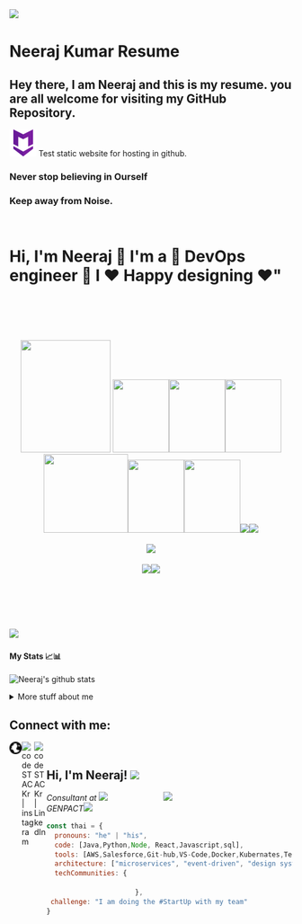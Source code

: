 <img  src="https://github.com/devilraj98/devilraj98/blob/main/javascript.gif" />

# Neeraj Kumar Resume
## Hey there, I am Neeraj and this is my resume. you are all welcome for visiting my GitHub Repository. 

![alt text](https://github.com/adam-p/markdown-here/raw/master/src/common/images/icon48.png "Logo Title Text 1") Test static website for hosting in github.

### Never stop believing in Ourself
### Keep away from Noise.

<p align="center">
  <br>
  <H1>Hi, I'm Neeraj 👋 I'm a 🚀 DevOps engineer 🚀 I ❤️ Happy designing ❤️"</H1>
  </br>
</p>

<br>

<br>
<p align="center">
  <img src="https://www.whoisvisiting.com/wp-content/uploads/2016/08/salesforce1.gif" width="160" height="200"> <img src="https://media3.giphy.com/media/ln7z2eWriiQAllfVcn/200w.webp" width="100" height="130"><img src="https://media.giphy.com/media/LPZMkVxnXERA5h8BVJ/giphy-downsized-large.gif" width="100"height="130"><img src="https://i.giphy.com/media/eNAsjO55tPbgaor7ma/200w.webp" width="100"height="130"><img src="https://cdn-images-1.medium.com/max/1600/1*3x1QE3VzG5MWi5Qk6C-HLQ.gif" width="150" height = "140"><img src="https://i.giphy.com/media/KzJkzjggfGN5Py6nkT/200.webp" width="100"height="130"><img src="https://i.giphy.com/media/IdyAQJVN2kVPNUrojM/200.webp" width="100"height="130"><img src="https://th.bing.com/th/id/OIP.Gg_K6jzS8oQ-_QDhs_LDRgHaE3?w=1024&h=674&rs=1&pid=ImgDetMain" widht="160" height="200"><img src="https://www.python.org/ "widht="130" heigh="200"><br><br>
  <img src="https://camo.githubusercontent.com/936a08778c7e4885053d148c07bbd2339dfbdd80/68747470733a2f2f6665726f73732e6e65742f782f6e6f6465322e676966" /><br><br>
  <img src="https://little.kylerconway.com/images/golang-what.gif" width="300"><img src="https://intro.rustbridge.com/img/ferris.gif" width="300">
</p>
<br>

<br>
<br>
<br>

![](https://visitor-badge.glitch.me/badge?page_id=devilraj98)

<!--
**devilraj98** is a ✨ _special_ ✨ repository because its `README.md` (this file) appears on your GitHub profile.

neeraj raj
-->
#### My Stats 📈📊

![Neeraj's github stats](https://github-readme-stats.vercel.app/api?username=devilraj98&show_icons=true&theme=radical)
<details>
<summary>
  More stuff about me
</summary>

<br >

i just want to explore the real knowledge from it industry to beacame a successful programmer.


#### Coding Stats

<!--START_SECTION:waka-->
```text
TypeScript   12 hrs 33 mins  ████████████████████▓░░░░   73.23 % 
HTML         1 hr 20 mins    ██▒░░░░░░░░░░░░░░░░░░░░░░   08.61 % 
Markdown     1 hr 27 mins    ██░░░░░░░░░░░░░░░░░░░░░░░   08.63 % 
Other        2 mins          ░░░░░░░░░░░░░░░░░░░░░░░░░   00.25 % 
YAML         2 mins          ░░░░░░░░░░░░░░░░░░░░░░░░░   00.19 % 
```
<!--END_SECTION:waka-->

#### My Stats 📈📊


</details>


## Connect with me:
[<img align="left" alt="codeSTACKr.com" width="22px" src="https://raw.githubusercontent.com/iconic/open-iconic/master/svg/globe.svg" />][website]
[<img align="left" alt="codeSTACKr | instagram" width="22px" src="https://cdn.jsdelivr.net/npm/simple-icons@v3/icons/instagram.svg" />][instagram]
[<img align="left" alt="codeSTACKr | LinkedIn" width="22px" src="https://cdn.jsdelivr.net/npm/simple-icons@v3/icons/linkedin.svg" />][linkedin]
<br />
<!-- This section you create this variables that are used above -->
[website]: https://google.com
[instagram]: https://www.instagram.com/neeraj__yadav______/
[linkedin]: https://www.linkedin.com/in/neerajraj98/


<h2> Hi, I'm Neeraj! <img src="https://media.giphy.com/media/mGcNjsfWAjY5AEZNw6/giphy.gif" width="50"></h2>
<img align='right' src="https://media.giphy.com/media/ieyl9zmCjO4b4t6qoY/giphy.gif" width="230">
<p><em>Consultant at <a href="https://ulab.edu.bd/"></a><img src="https://media.giphy.com/media/fYSnHlufseco8Fh93Z/giphy.gif" width="30"></br>GENPACT<a href="https://www.wcit2021.org.bd/"></a><img src="https://media.giphy.com/media/WUlplcMpOCEmTGBtBW/giphy.gif" width="30"> 
</em></p>

```javascript
const thai = {
  pronouns: "he" | "his",
  code: [Java,Python,Node, React,Javascript,sql],
  tools: [AWS,Salesforce,Git-hub,VS-Code,Docker,Kubernates,Terraform,Jenkins],
  architecture: ["microservices", "event-driven", "design system pattern"],
  techCommunities: {
                        
                      },
 challenge: "I am doing the #StartUp with my team"
}
```








